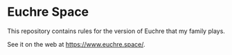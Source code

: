 # Euchre Space
This repository contains rules for the version of Euchre that my family plays.

See it on the web at https://www.euchre.space/.
